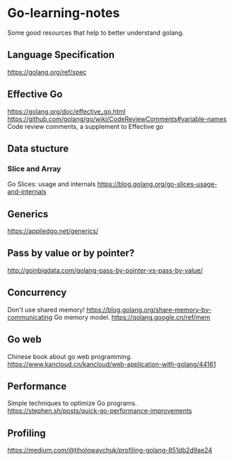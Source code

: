 # Go-learning-notes
Some good resources that help to better understand golang.

## Language Specification
https://golang.org/ref/spec

## Effective Go
https://golang.org/doc/effective_go.html
https://github.com/golang/go/wiki/CodeReviewComments#variable-names Code review comments, a supplement to Effective go

## Data stucture
### Slice and Array
Go Slices: usage and internals  https://blog.golang.org/go-slices-usage-and-internals

## Generics
https://appliedgo.net/generics/

## Pass by value or by pointer?
http://goinbigdata.com/golang-pass-by-pointer-vs-pass-by-value/

## Concurrency
Don't use shared memory! https://blog.golang.org/share-memory-by-communicating
Go memory model. https://golang.google.cn/ref/mem

## Go web
Chinese book about go web programming. https://www.kancloud.cn/kancloud/web-application-with-golang/44161

## Performance 
Simple techniques to optimize Go programs. https://stephen.sh/posts/quick-go-performance-improvements

## Profiling
https://medium.com/@tjholowaychuk/profiling-golang-851db2d9ae24
